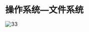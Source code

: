 # 操作系统—文件系统

<img src="file:///C:\Users\COSTCO~1\AppData\Local\Temp\msohtmlclip1\02\clip_image001.png" alt="33" style="zoom:120%;" />